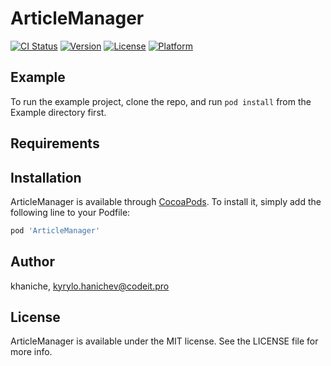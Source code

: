 # ArticleManager

[![CI Status](https://img.shields.io/travis/khaniche/ArticleManager.svg?style=flat)](https://travis-ci.org/khaniche/ArticleManager)
[![Version](https://img.shields.io/cocoapods/v/ArticleManager.svg?style=flat)](https://cocoapods.org/pods/ArticleManager)
[![License](https://img.shields.io/cocoapods/l/ArticleManager.svg?style=flat)](https://cocoapods.org/pods/ArticleManager)
[![Platform](https://img.shields.io/cocoapods/p/ArticleManager.svg?style=flat)](https://cocoapods.org/pods/ArticleManager)

## Example

To run the example project, clone the repo, and run `pod install` from the Example directory first.

## Requirements

## Installation

ArticleManager is available through [CocoaPods](https://cocoapods.org). To install
it, simply add the following line to your Podfile:

```ruby
pod 'ArticleManager'
```

## Author

khaniche, kyrylo.hanichev@codeit.pro

## License

ArticleManager is available under the MIT license. See the LICENSE file for more info.
